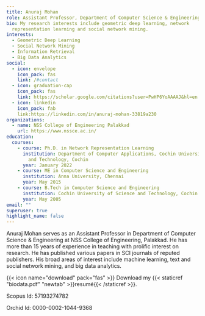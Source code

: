 ```yaml
---
title: Anuraj Mohan
role: Assistant Professor, Department of Computer Science & Engineering
bio: My research interests include geometric deep learning, network
  representation learning and social network mining.
interests:
  - Geometric Deep Learning
  - Social Network Mining
  - Information Retrieval
  - Big Data Analytics
social:
  - icon: envelope
    icon_pack: fas
    link: /#contact
  - icon: graduation-cap
    icon_pack: fas
    link: https://scholar.google.com/citations?user=PwHP6YoAAAAJ&hl=en
  - icon: linkedin
    icon_pack: fab
    link:https://linkedin.com/in/anuraj-mohan-33819a230
organizations:
  - name: NSS College of Engineering Palakkad
    url: https://www.nssce.ac.in/
education:
  courses:
    - course: Ph.D. in Network Representation Learning
      institution: Department of Computer Applications, Cochin University of Science
        and Technology, Cochin
      year: January 2022
    - course: ME in Computer Science and Engineering
      institution: Anna University, Chennai
      year: May 2015
    - course: B.Tech in Computer Science and Engineering
      institution: Cochin University of Science and Technology, Cochin
      year: May 2005
email: ""
superuser: true
highlight_name: false
---
```

Anuraj Mohan  serves as an Assistant Professor in Department of Computer Science & Engineering  at NSS College of Engineering, Palakkad. He has more than 15 years of experience in teaching with prolific interest on research. He has published various papers in SCI journals of reputed publishers. His broad areas of interest include machine learning, text and social network mining, and big data analytics.

{{< icon name="download" pack="fas" >}} Download my {{< staticref "biodata.pdf" "newtab" >}}resumé{{< /staticref >}}.

Scopus Id: 57193274782

Orchid Id: 0000-0002-1044-9368
